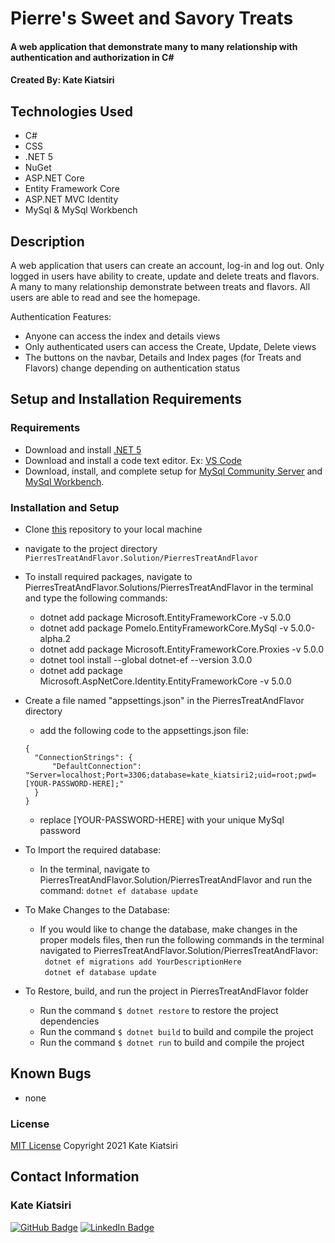 # Pierre's Sweet and Savory Treats

#### A web application that demonstrate many to many relationship with authentication and authorization in C#

#### Created By: Kate Kiatsiri

## Technologies Used

* C#
* CSS
* .NET 5
* NuGet
* ASP.NET Core
* Entity Framework Core
* ASP.NET MVC Identity
* MySql & MySql Workbench

## Description

A web application that users can create an account, log-in and log out. Only logged in users have ability to create, update and delete treats and flavors. A many to many relationship demonstrate between treats and flavors. All users are able to read and see the homepage.

Authentication Features:
- Anyone can access the index and details views
- Only authenticated users can access the Create, Update, Delete views
- The buttons on the navbar, Details and Index pages (for Treats and Flavors) change depending on authentication status

## Setup and Installation Requirements

### Requirements

* Download and install [.NET 5](https://dotnet.microsoft.com/download/dotnet/5.0)
* Download and install a code text editor. Ex: [VS Code](https://code.visualstudio.com/)
* Download, install, and complete setup for [MySql Community Server](https://dev.mysql.com/downloads/file/?id=484914) and [MySql Workbench](https://dev.mysql.com/downloads/file/?id=484391).

### Installation and Setup

* Clone [this](https://github.com/keidsiri/PierresTreatAndFlavor) repository to your local machine
* navigate to the project directory `PierresTreatAndFlavor.Solution/PierresTreatAndFlavor`
* To install required packages, navigate to PierresTreatAndFlavor.Solutions/PierresTreatAndFlavor in the terminal and type the following commands:
  - dotnet add package Microsoft.EntityFrameworkCore -v 5.0.0
  - dotnet add package Pomelo.EntityFrameworkCore.MySql -v 5.0.0-alpha.2
  - dotnet add package Microsoft.EntityFrameworkCore.Proxies -v 5.0.0
  - dotnet tool install --global dotnet-ef --version 3.0.0
  - dotnet add package Microsoft.AspNetCore.Identity.EntityFrameworkCore -v 5.0.0
* Create a file named "appsettings.json" in the PierresTreatAndFlavor directory
  - add the following code to the appsettings.json file:
  ```
  {
    "ConnectionStrings": {
        "DefaultConnection": "Server=localhost;Port=3306;database=kate_kiatsiri2;uid=root;pwd=[YOUR-PASSWORD-HERE];"
    }
  }
  ```
  - replace [YOUR-PASSWORD-HERE] with your unique MySql password

* To Import the required database:
   - In the terminal, navigate to PierresTreatAndFlavor.Solution/PierresTreatAndFlavor and run the command:
    ` dotnet ef database update `

* To Make Changes to the Database:
  - If you would like to change the database, make changes in the proper models files, then run the following commands in the terminal navigated to PierresTreatAndFlavor.Solution/PierresTreatAndFlavor: <br>
    ` dotnet ef migrations add YourDescriptionHere` <br>
    ` dotnet ef database update`

* To Restore, build, and run the project in PierresTreatAndFlavor folder
  - Run the command `$ dotnet restore` to restore the project dependencies
  - Run the command `$ dotnet build` to build and compile the project
  - Run the command `$ dotnet run` to build and compile the project

## Known Bugs

* none 

### License

[MIT License](https://opensource.org/licenses/MIT)
Copyright 2021 Kate Kiatsiri

## Contact Information

<h3> Kate Kiatsiri </h3>

[![GitHub Badge](https://img.shields.io/badge/GitHub-100000?style=for-the-badge&logo=github&logoColor=white)](https://github.com/keidsiri)
[![LinkedIn Badge](https://img.shields.io/badge/LinkedIn-0077B5?style=for-the-badge&logo=linkedin&logoColor=white)](https://www.linkedin.com/in/keidsiri)